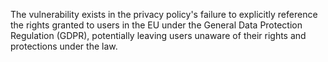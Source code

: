 The vulnerability exists in the privacy policy's failure to explicitly reference the rights granted to users in the EU under the General Data Protection Regulation (GDPR), potentially leaving users unaware of their rights and protections under the law.